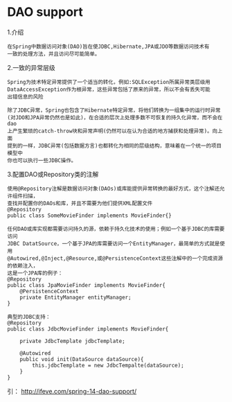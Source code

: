 # DAO support
1.介绍

	在Spring中数据访问对象(DAO)旨在使JDBC,Hibernate,JPA或JDO等数据访问技术有
	一致的处理方法，并且访问尽可能简单。
	
2.一致的异常层级

	Spring为技术特定异常提供了一个适当的转化，例如:SQLException所属异常类层级用
	DataAccessException作为根异常，这些异常包括了原来的异常，所以不会有丢失可能
	出错信息的风险
	
	除了JDBC异常，Spring也包含了Hibernate特定异常，将他们转换为一组集中的运行时异常
	(对JDO和JPA异常仍然也是如此)，在合适的层次上处理多数不可恢复的持久化异常，而不会在dao
	上产生繁琐的catch-throw块和异常声明(仍然可以在认为合适的地方捕获和处理异常)。向上面
	提到的一样，JDBC异常(包括数据方言)也都转化为相同的层级结构，意味着在一个统一的项目模型中
	你也可以执行一些JDBC操作。
	
3.配置DAO或Repository类的注解

	使用@Repository注解是数据访问对象(DAOs)或库能提供异常转换的最好方式，这个注解还允许组件扫描，
	查找并配置你的DAOs和库，并且不需要为他们提供XML配置文件
	@Repository
	public class SomeMovieFinder implements MovieFinder{}
	
	任何DAO或库实现都需要访问持久的源，依赖于持久化技术的使用；例如一个基于JDBC的库需要访问
	JDBC DatatSource，一个基于JPA的库需要访问一个EntityManager，最简单的方式就是使用
	@Autowired,@Inject,@Resource,或@PersistenceContext这些注解中的一个完成资源的依赖注入，
	这是一个JPA库的例子：
	@Repository
	public class JpaMovieFinder implements MovieFinder{
		@PersistenceContext
		private EntityManager entityManager;
	}
	
	典型的JDBC支持：
	@Repository
	public class JdbcMovieFinder implements MovieFinder{
		
		private JdbcTemplate jdbcTemplate;
		
		@Autowired
		public void init(DataSource dataSource){
			this.jdbcTemplate = new JdbcTempalte(dataSource);
		}
	}
	





引：
	http://ifeve.com/spring-14-dao-support/